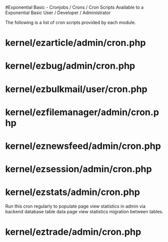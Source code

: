 #Exponential Basic - Cronjobs / Crons / Cron Scripts Available to a Exponential Basic User / Developer / Administrator

The following is a list of cron scripts provided by each module.

# kernel/ezarticle/admin/cron.php



# kernel/ezbug/admin/cron.php



# kernel/ezbulkmail/user/cron.php



# kernel/ezfilemanager/admin/cron.php



# kernel/eznewsfeed/admin/cron.php



# kernel/ezsession/admin/cron.php



# kernel/ezstats/admin/cron.php

Run this cron regularly to populate page view statistics in admin via backend database table data page view statistics migration between tables.

# kernel/eztrade/admin/cron.php
